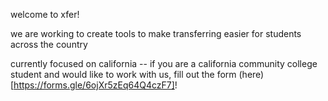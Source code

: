 welcome to xfer!

we are working to create tools to make transferring easier for students across the country

currently focused on california -- if you are a california community college student and would like to work with us, fill out the form (here)[https://forms.gle/6ojXr5zEq64Q4czF7]!
